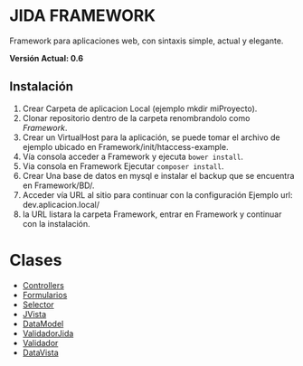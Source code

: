 # JIDA FRAMEWORK

Framework para aplicaciones web, con sintaxis simple, actual y elegante.

**Versión Actual: 0.6**

## Instalación

1. Crear Carpeta de aplicacion Local (ejemplo mkdir miProyecto).
2. Clonar repositorio dentro de la carpeta renombrandolo como *Framework*.
3. Crear un VirtualHost para la aplicación, se puede tomar el archivo de ejemplo ubicado en
Framework/init/htaccess-example. 
4. Vía consola acceder a Framework y ejecuta `bower install`.
5. Via consola en Framework Ejecutar	`composer install`.
6. Crear Una base de datos en mysql e instalar el backup que se encuentra en Framework/BD/.
7. Acceder vía URL al sitio para continuar con la configuración Ejemplo url: dev.aplicacion.local/
8. la URL listara la carpeta Framework, entrar en Framework y continuar con la instalación.

# Clases

- [Controllers](Core/Controllers.md)
- [Formularios](Render/Formulario.md)
- [Selector](Render/Selector.md)
- [JVista](Render/JVista.md)
- [DataModel](BD/DataModel.md)
- [ValidadorJida](Render/ValidadorJida.md)
- [Validador](Render/Validador.md)
- [DataVista](Render/DataVista.md)
